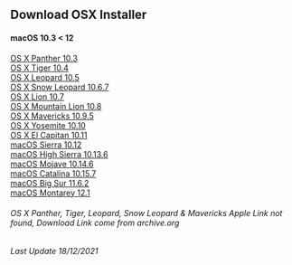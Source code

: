 ## Download OSX Installer
####  macOS 10.3 < 12

[OS X Panther 10.3](https://archive.org/download/MacOSX10.3-Panther-2Z691-4633-A_2Z691-4586-A_2Z691-4587-A) \
[OS X Tiger 10.4](https://archive.org/download/mac-os-x-tiger-intelppc/Tiger_4_6.dmg__0/Tiger_4_6.dmg) \
[OS X Leopard 10.5](https://archive.org/download/Mac_OS_X_Leopard_Install_DVD_Version_10.5_2Z691-6037-A_Apple_Inc._2007/Mac%20OS%20X%20Leopard%20Install%20DVD%20Version%2010.5%20%282Z691-6037-A%29%20%28Apple%2C%20Inc.%29%282007%29.iso) \
[OS X Snow Leopard 10.6.7](https://archive.org/download/osx-10.6.7-dvd/OSX_10.6.7.iso) \
[OS X Lion 10.7](https://updates.cdn-apple.com/2021/macos/041-7683-20210614-E610947E-C7CE-46EB-8860-D26D71F0D3EA/InstallMacOSX.dmg) \
[OS X Mountain Lion 10.8](https://updates.cdn-apple.com/2021/macos/031-0627-20210614-90D11F33-1A65-42DD-BBEA-E1D9F43A6B3F/InstallMacOSX.dmg) \
[OS X Mavericks 10.9.5](https://archive.org/download/os-x-mavericks-10.9.5/OS%20X%20Mavericks%2010.9.5.iso) \
[OS X Yosemite 10.10](http://updates-http.cdn-apple.com/2019/cert/061-41343-20191023-02465f92-3ab5-4c92-bfe2-b725447a070d/InstallMacOSX.dmg) \
[OS X El Capitan 10.11](http://updates-http.cdn-apple.com/2019/cert/061-41424-20191024-218af9ec-cf50-4516-9011-228c78eda3d2/InstallMacOSX.dmg) \
[macOS Sierra 10.12](http://updates-http.cdn-apple.com/2019/cert/061-39476-20191023-48f365f4-0015-4c41-9f44-39d3d2aca067/InstallOS.dmg) \
[macOS High Sierra 10.13.6](https://apps.apple.com/fr/app/macos-high-sierra/id1246284741?mt=12) \
[macOS Mojave 10.14.6](https://apps.apple.com/fr/app/macos-mojave/id1398502828?mt=12) \
[macOS Catalina 10.15.7](https://apps.apple.com/fr/app/macos-catalina/id1466841314?mt=12) \
[macOS Big Sur 11.6.2](https://apps.apple.com/fr/app/macos-big-sur/id1526878132?mt=12) \
[macOS Montarey 12.1](https://apps.apple.com/fr/app/macos-monterey/id1576738294?mt=12)

######  OS X Panther, Tiger, Leopard, Snow Leopard & Mavericks Apple Link not found, Download Link come from archive.org
######  Last Update 18/12/2021
